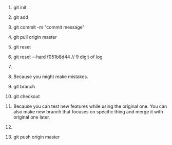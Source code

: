 1. git init
2. git add
3. git commit -m "commit message"

1. git pull origin master
2. git reset 
3. git reset --hard f051b8d44 // 9 digit of log
4. 
5. Because you might make mistakes.

1. git branch <new branch name>
2. git checkout <branch name or master>
3. Because you can test new features while using the original one. You can also make new branch that focuses on specific thing and merge it with original one later.

1. 
2. git push origin master